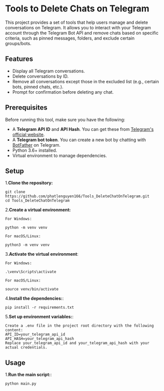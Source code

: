 # Tools to Delete Chats on Telegram

This project provides a set of tools that help users manage and delete conversations on Telegram. It allows you to interact with your Telegram account through the Telegram Bot API and remove chats based on specific criteria, such as pinned messages, folders, and exclude certain groups/bots.

## Features

- Display all Telegram conversations.
- Delete conversations by ID.
- Remove all conversations except those in the excluded list (e.g., certain bots, pinned chats, etc.).
- Prompt for confirmation before deleting any chat.

## Prerequisites

Before running this tool, make sure you have the following:

- A **Telegram API ID** and **API Hash**. You can get these from [Telegram's official website](https://my.telegram.org/auth).
- A **Telegram bot token**. You can create a new bot by chatting with [BotFather](https://core.telegram.org/bots#botfather) on Telegram.
- Python 3.6+ installed.
- Virtual environment to manage dependencies.

## Setup

1.**Clone the repository:**

    git clone https://github.com/phatlenguyen166/Tools_DeleteChatOnTelegram.git
    cd Tools_DeleteChatOnTelegram

2.**Create a virtual environment:**

    For Windows:

    python -m venv venv

    For macOS/Linux:

    python3 -m venv venv

3.**Activate the virtual environment**:

    For Windows:

    .\venv\Scripts\activate

    For macOS/Linux:
    
    source venv/bin/activate

4.**Install the dependencies:**:

    pip install -r requirements.txt

5.**Set up environment variables:**:

    Create a .env file in the project root directory with the following content:
    API_ID=your_telegram_api_id
    API_HASH=your_telegram_api_hash
    Replace your_telegram_api_id and your_telegram_api_hash with your actual credentials.

## Usage

1.**Run the main script:**:
   
    python main.py
